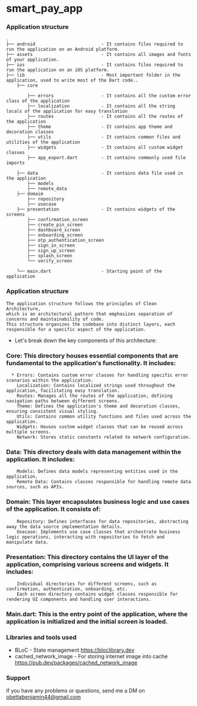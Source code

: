 # smart_pay_app


### Application structure


```
.
├── android                         - It contains files required to run the application on an Android platform.
├── assets                          - It contains all images and fonts of your application.
├── ios                             - It contains files required to run the application on an iOS platform.
├── lib                             - Most important folder in the application, used to write most of the Dart code..
    ├── core
   
        ├── errors                  - It contains all the custom error class of the application
        ├── localization            - It contains all the string locals of the application for easy translation
        ├── routes                  - It contains all the routes of the application
        ├── theme                   - It contains app theme and decoration classes
        ├── utils                   - It contains common files and utilities of the application
        ├── widgets                 - It contains all custom widget classes
        ├── app_export.dart         - It contains commonly used file imports

    ├── data                        - It contains data file used in the application 
        ├── models                  
        ├── remote_data             
    ├── domaim                      
        ├── repository                  
        ├── usecase 
    ├── presentation                - It contains widgets of the screens 
        ├── confirmation_screen                  
        ├── create_pin_screen 
        ├── dashboard_screen 
        ├── onboarding_screen
        ├── otp_authentication_screen
        ├── sign_in_screen
        ├── sign_up_screen
        ├── splash_screen
        └── verify_screen

    └── main.dart                   - Starting point of the application
```
### Application structure
    The application structure follows the principles of Clean Architecture, 
    which is an architectural pattern that emphasizes separation of concerns and maintainability of code.
    This structure organizes the codebase into distinct layers, each responsible for a specific aspect of the application. 

- Let's break down the key components of this architecture:
    
### Core: This directory houses essential components that are fundamental to the application's functionality. It includes:
      * Errors: Contains custom error classes for handling specific error scenarios within the application.
        Localization: Contains localized strings used throughout the application, facilitating easy translation.
        Routes: Manages all the routes of the application, defining navigation paths between different screens.
        Theme: Defines the application's theme and decoration classes, ensuring consistent visual styling.
        Utils: Contains common utility functions and files used across the application.
        Widgets: Houses custom widget classes that can be reused across multiple screens.
        Network: Stores static constants related to network configuration.

### Data: This directory deals with data management within the application. It includes:
        Models: Defines data models representing entities used in the application.
        Remote Data: Contains classes responsible for handling remote data sources, such as APIs.

### Domain: This layer encapsulates business logic and use cases of the application. It consists of:
        Repository: Defines interfaces for data repositories, abstracting away the data source implementation details.
        Usecase: Implements use case classes that orchestrate business logic operations, interacting with repositories to fetch and manipulate data.

### Presentation: This directory contains the UI layer of the application, comprising various screens and widgets. It includes:
        Individual directories for different screens, such as confirmation, authentication, onboarding, etc.
        Each screen directory contains widget classes responsible for rendering UI components and handling user interactions.
### Main.dart: This is the entry point of the application, where the application is initialized and the initial screen is loaded.


### Libraries and tools used

- BLoC - State management
  https://bloclibrary.dev
- cached_network_image - For storing internet image into cache
  https://pub.dev/packages/cached_network_image

### Support

If you have any problems or questions, send me a DM on [obettabenjamin44@gmail.com]()

